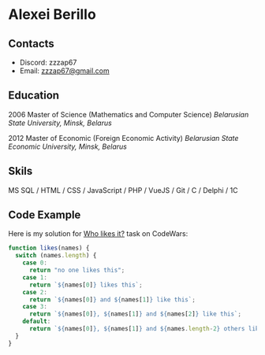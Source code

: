 # Alexei Berillo

## Contacts

* Discord: zzzap67
* Email: [zzzap67@gmail.com](mailto:zzzap67@gmail.com)

## Education

2006 Master of Science (Mathematics and Computer Science)
*Belarusian State University, Minsk, Belarus*

2012 Master of Economic (Foreign Economic Activity)
*Belarusian State Economic University, Minsk, Belarus*

## Skils

MS SQL / HTML / CSS / JavaScript / PHP / VueJS / Git / C / Delphi / 1C

## Code Example

Here is my solution for [Who likes it?](https://www.codewars.com/kata/5266876b8f4bf2da9b000362) task on CodeWars:

```javascript
function likes(names) {
  switch (names.length) {
    case 0:
      return "no one likes this";
    case 1:
      return `${names[0]} likes this`;
    case 2:
      return `${names[0]} and ${names[1]} like this`;
    case 3:
      return `${names[0]}, ${names[1]} and ${names[2]} like this`;
    default:
      return `${names[0]}, ${names[1]} and ${names.length-2} others like this`;
  }
}
```